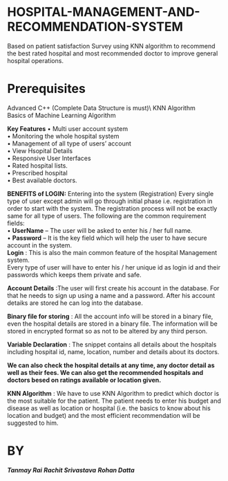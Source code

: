 # HOSPITAL-MANAGEMENT-AND-RECOMMENDATION-SYSTEM
Based on patient satisfaction Survey using KNN algorithm to recommend the best rated hospital and most recommended doctor to improve general hospital operations.

# Prerequisites
Advanced C++ (Complete Data Structure is must)\ 
KNN Algorithm\
Basics of Machine Learning Algorithm

**Key Features**
•	Multi user account system\
•	Monitoring the whole hospital system \
•	Management of all type of users’ account \
•	View Hsopital Details\
•	Responsive User Interfaces\
•	Rated hospital lists.\
•	Prescribed hospital \
•	Best available doctors.

**BENEFITS of LOGIN:**
Entering into the system (Registration)
Every single type of user except admin will go through initial phase i.e. registration in order to start with the system.
The registration process will not be exactly same for all type of users. The following are the common requirement fields:\
•	**UserName** – The user will be asked to enter his / her full name. \
•	**Password** – It is the key field which will help the user to have secure account in the system. \
**Login** : This is also the main common feature of the hospital Management	system.\
Every type of user will have to enter his / her unique id as login id and their passwords which keeps them private and safe. 

**Account Details** :The user will first create his account in the database. For that he needs to sign up using a name and a password. After his account detaiks are stored he can log into the database.

**Binary file for storing** : All the account info will be stored in a binary file, even the hospital details are stored in a binary file. The information will be stored in encrypted format so as not to be altered by any third person.

**Variable Declaration** : The snippet contains all details about the hospitals including hospital id, name, location, number and details about its doctors.

**We can also check the hospital details at any time, any doctor detail as well as their fees. We can also get the recommended hospitals and doctors besed on ratings available or location given.**

**KNN Algorithm** : We have to use KNN Algorithm to predict which doctor is the most suitable for the patient. The patient needs to enter his budget and disease as well as location or hospital (i.e. the basics to know about his location and budget) and the most efficient recommendation will be suggested to him.

# BY
**_Tanmay Rai_**
**_Rachit Srivastava_**
**_Rohan Datta_**
